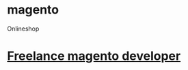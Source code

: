 magento
=======

Onlineshop
# [Freelance magento developer](https://www.phpfreelanceprogrammer.com/magento-programmer.html)
